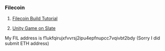 ### Filecoin

1. [Filecoin Build Tutorial](./tutorial)

2. [Unity Game on Slate](./unity_game_on_slate)

My FIL address is f1ukfqirujxfvvrsj2ipu4epfnupcc7vqivbt2bdy
(Sorry I did submit ETH address)
